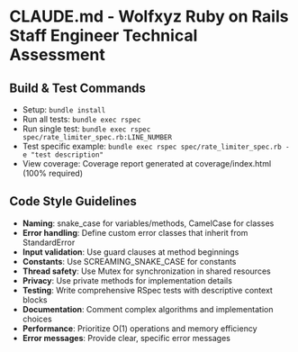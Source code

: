 # CLAUDE.md - Wolfxyz Ruby on Rails Staff Engineer Technical Assessment

## Build & Test Commands
- Setup: `bundle install`
- Run all tests: `bundle exec rspec`
- Run single test: `bundle exec rspec spec/rate_limiter_spec.rb:LINE_NUMBER`
- Test specific example: `bundle exec rspec spec/rate_limiter_spec.rb -e "test description"`
- View coverage: Coverage report generated at coverage/index.html (100% required)

## Code Style Guidelines
- **Naming**: snake_case for variables/methods, CamelCase for classes
- **Error handling**: Define custom error classes that inherit from StandardError
- **Input validation**: Use guard clauses at method beginnings
- **Constants**: Use SCREAMING_SNAKE_CASE for constants
- **Thread safety**: Use Mutex for synchronization in shared resources
- **Privacy**: Use private methods for implementation details
- **Testing**: Write comprehensive RSpec tests with descriptive context blocks
- **Documentation**: Comment complex algorithms and implementation choices
- **Performance**: Prioritize O(1) operations and memory efficiency
- **Error messages**: Provide clear, specific error messages
